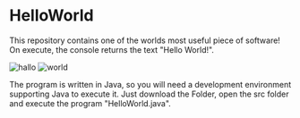 # HelloWorld
This repository contains one of the worlds most useful piece of software!
On execute, the console returns the text "Hello World!".


![hallo](https://user-images.githubusercontent.com/41597555/102718822-a4d2f000-42ea-11eb-93d2-3e5caac19624.PNG)
![world](https://user-images.githubusercontent.com/41597555/102718928-35113500-42eb-11eb-93af-fa501230ed9d.PNG)

The program is written in Java, so you will need a development environment supporting Java to execute it.
Just download the Folder, open the src folder and execute the program "HelloWorld.java". 
